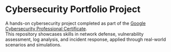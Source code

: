 # Cybersecurity Portfolio Project

A hands-on cybersecurity project completed as part of the [Google Cybersecurity Professional Certificate](https://grow.google/certificates/cybersecurity/).  
This repository showcases skills in network defense, vulnerability assessment, log analysis, and incident response, applied through real-world scenarios and simulations.
